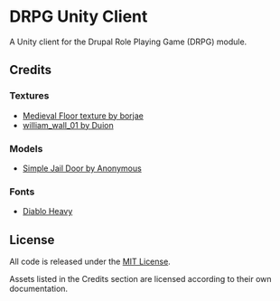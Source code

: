 # DRPG Unity Client

A Unity client for the Drupal Role Playing Game (DRPG) module.

## Credits

### Textures

- [Medieval Floor texture by borjae](http://opengameart.org/content/medieval-floor)
- [william_wall_01 by Duion](http://opengameart.org/content/williamwall01)

### Models

- [Simple Jail Door by Anonymous](http://opengameart.org/content/simple-jail-door)

### Fonts

- [Diablo Heavy](http://fontzone.net/font-details/diablo-heavy)

## License

All code is released under the [MIT License](http://www.opensource.org/licenses/mit-license.php).

Assets listed in the Credits section are licensed according to their own documentation.
